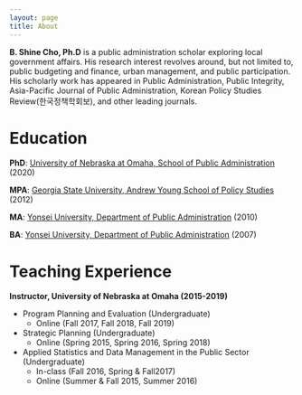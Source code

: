 ```yaml
---
layout: page
title: About
---
```


**B. Shine Cho, Ph.D** is a public administration scholar exploring local government affairs. His research interest revolves around, but not limited to, public budgeting and finance, urban management, and public participation. His scholarly work has appeared in Public Administration, Public Integrity, Asia-Pacific Journal of Public Administration, Korean Policy Studies Review(한국정책학회보), and other leading journals. 

# Education
**PhD**: [University of Nebraska at Omaha, School of Public Administration](spa.unomaha.edu) (2020)

**MPA**: [Georgia State University, Andrew Young School of Policy Studies](aysps.gsu.edu) (2012)

**MA**: [Yonsei University, Department of Public Administration](yupa.yonsei.ac.kr) (2010)

**BA**: [Yonsei University, Department of Public Administration](yupa.yonsei.ac.kr) (2007)

# Teaching Experience
**Instructor, University of Nebraska at Omaha (2015-2019)**
* Program Planning and Evaluation (Undergraduate)
    * Online (Fall 2017, Fall 2018, Fall 2019)
* Strategic Planning (Undergraduate)
    * Online (Spring 2015, Spring 2016, Spring 2018)
* Applied Statistics and Data Management in the Public Sector (Undergraduate)
    * In-class (Fall 2016, Spring & Fall2017)
    * Online (Summer & Fall 2015, Summer 2016)
